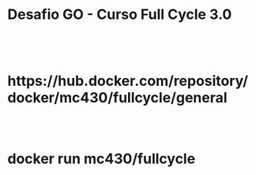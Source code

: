 <h1> Desafio GO - Curso Full Cycle 3.0 <h1>
<br>
<p>https://hub.docker.com/repository/docker/mc430/fullcycle/general<p>
<br>
<p>docker run mc430/fullcycle<p>